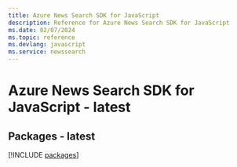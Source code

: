 ```yaml
---
title: Azure News Search SDK for JavaScript
description: Reference for Azure News Search SDK for JavaScript
ms.date: 02/07/2024
ms.topic: reference
ms.devlang: javascript
ms.service: newssearch
---
```

# Azure News Search SDK for JavaScript - latest
## Packages - latest
[!INCLUDE [packages](news-search-index.md)]